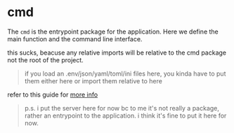 # cmd

The `cmd` is the entrypoint package for the application. Here we define the
main function and the command line interface.

this sucks, beacuse any relative imports will be relative to the cmd package
not the root of the project.

> if you load an .env/json/yaml/toml/ini files here, you kinda have to put them
either here or import them relative to here

refer to this guide for [more info](https://github.com/golang-standards/project-layout/blob/master/cmd/README.md)

> p.s. i put the server here for now bc to me it's not really a package, rather
an entrypoint to the application. i think it's fine to put it here for now.
